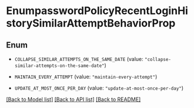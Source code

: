 # EnumpasswordPolicyRecentLoginHistorySimilarAttemptBehaviorProp

## Enum


* `COLLAPSE_SIMILAR_ATTEMPTS_ON_THE_SAME_DATE` (value: `"collapse-similar-attempts-on-the-same-date"`)

* `MAINTAIN_EVERY_ATTEMPT` (value: `"maintain-every-attempt"`)

* `UPDATE_AT_MOST_ONCE_PER_DAY` (value: `"update-at-most-once-per-day"`)


[[Back to Model list]](../README.md#documentation-for-models) [[Back to API list]](../README.md#documentation-for-api-endpoints) [[Back to README]](../README.md)


